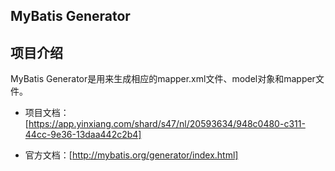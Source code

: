 MyBatis Generator
--

## 项目介绍

MyBatis Generator是用来生成相应的mapper.xml文件、model对象和mapper文件。


- 项目文档：[https://app.yinxiang.com/shard/s47/nl/20593634/948c0480-c311-44cc-9e36-13daa442c2b4] 

- 官方文档：[http://mybatis.org/generator/index.html] 
